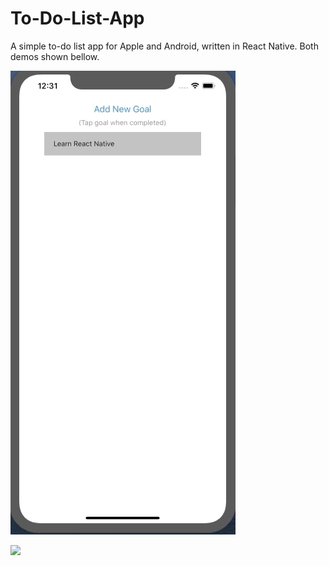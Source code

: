 # To-Do-List-App
A simple to-do list app for Apple and Android, written in React Native. Both demos shown bellow.


![](iphone.gif)

![](Android.gif)
